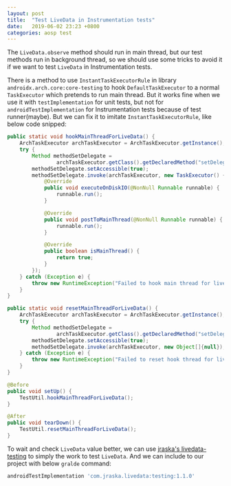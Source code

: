 ```yaml
---
layout: post
title:  "Test LiveData in Instrumentation tests"
date:   2019-06-02 23:23 +0800
categories: aosp test
---
```


The `LiveData.observe` method should run in main thread, but our test methods run in background thread, so we should use some tricks to avoid it if we want to test `LiveData` in Instrumentation tests.

There is a method to use `InstantTaskExecutorRule` in library `androidx.arch.core:core-testing` to hook `DefaultTaskExecutor` to a normal `TaskExecutor` which pretends to run main thread. But it works fine when we use it with `testImplementation` for unit tests, but not for `androidTestImplementation` for Instrumentation tests because of test runner(maybe). But we can fix it to imitate `InstantTaskExecutorRule`, like below code snipped:

```java
public static void hookMainThreadForLiveData() {
    ArchTaskExecutor archTaskExecutor = ArchTaskExecutor.getInstance();
    try {
        Method methodSetDelegate =
                archTaskExecutor.getClass().getDeclaredMethod("setDelegate", TaskExecutor.class);
        methodSetDelegate.setAccessible(true);
        methodSetDelegate.invoke(archTaskExecutor, new TaskExecutor() {
            @Override
            public void executeOnDiskIO(@NonNull Runnable runnable) {
                runnable.run();
            }

            @Override
            public void postToMainThread(@NonNull Runnable runnable) {
                runnable.run();
            }

            @Override
            public boolean isMainThread() {
                return true;
            }
        });
    } catch (Exception e) {
        throw new RuntimeException("Failed to hook main thread for live data", e);
    }
}

public static void resetMainThreadForLiveData() {
    ArchTaskExecutor archTaskExecutor = ArchTaskExecutor.getInstance();
    try {
        Method methodSetDelegate =
                archTaskExecutor.getClass().getDeclaredMethod("setDelegate", TaskExecutor.class);
        methodSetDelegate.setAccessible(true);
        methodSetDelegate.invoke(archTaskExecutor, new Object[]{null});
    } catch (Exception e) {
        throw new RuntimeException("Failed to reset hook thread for live data", e);
    }
}

@Before
public void setUp() {
    TestUtil.hookMainThreadForLiveData();
}

@After
public void tearDown() {
    TestUtil.resetMainThreadForLiveData();
}
```

To wait and check `LiveData` value better, we can use [jraska's livedata-testing](https://github.com/jraska/livedata-testing) to simply the work to test `LiveData`. And we can include to our project with below `gralde` command:

```groovy
androidTestImplementation 'com.jraska.livedata:testing:1.1.0'
```
